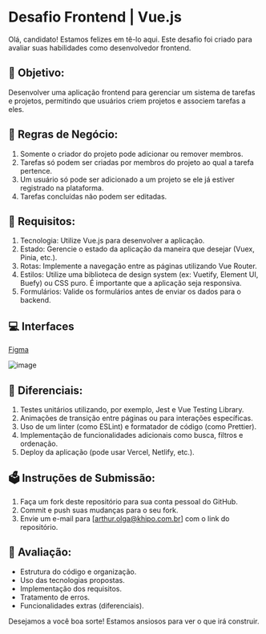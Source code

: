 # Desafio Frontend | Vue.js

Olá, candidato! Estamos felizes em tê-lo aqui. Este desafio foi criado para avaliar suas habilidades como desenvolvedor frontend.

## 🚀 Objetivo:

Desenvolver uma aplicação frontend para gerenciar um sistema de tarefas e projetos, permitindo que usuários criem projetos e associem tarefas a eles.

## 📖 Regras de Negócio:

1. Somente o criador do projeto pode adicionar ou remover membros.
2. Tarefas só podem ser criadas por membros do projeto ao qual a tarefa pertence.
3. Um usuário só pode ser adicionado a um projeto se ele já estiver registrado na plataforma.
4. Tarefas concluídas não podem ser editadas.

## 📜 Requisitos:

1. Tecnologia: Utilize Vue.js para desenvolver a aplicação.
2. Estado: Gerencie o estado da aplicação da maneira que desejar (Vuex, Pinia, etc.).
3. Rotas: Implemente a navegação entre as páginas utilizando Vue Router.
4. Estilos: Utilize uma biblioteca de design system (ex: Vuetify, Element UI, Buefy) ou CSS puro. É importante que a aplicação seja responsiva.
5. Formulários: Valide os formulários antes de enviar os dados para o backend.

## 💻 Interfaces

[Figma](https://www.figma.com/file/WwQyZebH1YLG2qKjDSUZOJ/Desafio-Khipo---ReactJS?type=design&node-id=102%3A370&mode=design&t=R3SLr1iTO48eRO7I-1)

![image](https://github.com/mb-data/desafio-reactjs/assets/47340995/15ba37f2-2724-4f57-bee9-7b2930ab7bfe)

## 🥇 Diferenciais:

1. Testes unitários utilizando, por exemplo, Jest e Vue Testing Library.
2. Animações de transição entre páginas ou para interações específicas.
3. Uso de um linter (como ESLint) e formatador de código (como Prettier).
4. Implementação de funcionalidades adicionais como busca, filtros e ordenação.
5. Deploy da aplicação (pode usar Vercel, Netlify, etc.).

## 🗳️ Instruções de Submissão:

1. Faça um fork deste repositório para sua conta pessoal do GitHub.
2. Commit e push suas mudanças para o seu fork.
3. Envie um e-mail para [arthur.olga@khipo.com.br] com o link do repositório.

## 🧪 Avaliação:

- Estrutura do código e organização.
- Uso das tecnologias propostas.
- Implementação dos requisitos.
- Tratamento de erros.
- Funcionalidades extras (diferenciais).

Desejamos a você boa sorte! Estamos ansiosos para ver o que irá construir.
